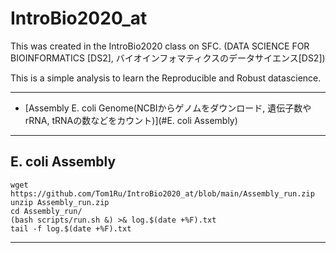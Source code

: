 # IntroBio2020_at
This was created in the IntroBio2020 class on SFC.
(DATA SCIENCE FOR BIOINFORMATICS [DS2], バイオインフォマティクスのデータサイエンス[DS2])

This is a simple analysis to learn the Reproducible and Robust datascience.

---


- [Assembly E. coli Genome(NCBIからゲノムをダウンロード, 遺伝子数やrRNA, tRNAの数などをカウント)](#E. coli Assembly)


---


## E. coli Assembly
 ```
wget https://github.com/Tom1Ru/IntroBio2020_at/blob/main/Assembly_run.zip
unzip Assembly_run.zip
cd Assembly_run/
(bash scripts/run.sh &) >& log.$(date +%F).txt
tail -f log.$(date +%F).txt
```



---
